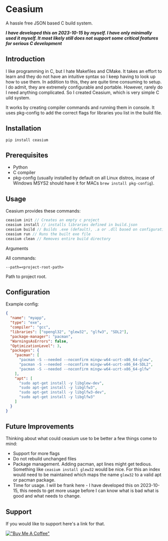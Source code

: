 # Ceasium

A hassle free JSON based C build system.

**_I have developed this on 2023-10-15 by myself. I have only minimally used it myself. It most likely still does not support some critical features for serious C development_**

## Introduction

I like programming in C, but I hate Makefiles and CMake. It takes an effort to learn and they do not have an intuitive syntax so I keep having to look up how to use them. In addition to this, they are quite time consuming to setup. I do admit, they are extremely configurable and portable. However, rarely do I need anything complicated. So I created Ceasium, which is very simple C uild system.

It works by creating compiler commands and running them in console. It uses pkg-config to add the correct flags for libraries you list in the build file.

## Installation

```
pip install ceasium
```

## Prerequisites

- Python
- C compiler
- pkg-config (usually installed by default on all Linux distros, incase of Windows MSYS2 should have it for MACs `brew install pkg-config`).

## Usage

Ceasium provides these commands:

```c
ceasium init // Creates an empty c project
ceasium install // installs libraries defined in build.json
ceasium build // Builds .exe (default), .a or .dll based on configuration
ceasium run // Runs the built exe file
ceasium clean // Removes entire build directory
```

Arguments

All commands:

`--path=<project-root-path>`

Path to project root.

## Configuration

Example config:

```json
{
  "name": "myapp",
  "type": "exe",
  "compiler": "gcc",
  "libraries": ["opengl32", "glew32", "glfw3", "SDL2"],
  "package-manager": "pacman",
  "WarningsAsErrors": false,
  "OptimizationLevel": 3,
  "packages": {
    "pacman": [
      "pacman -S --needed --noconfirm mingw-w64-ucrt-x86_64-glew",
      "pacman -S --needed --noconfirm mingw-w64-ucrt-x86_64-SDL2",
      "pacman -S --needed --noconfirm mingw-w64-ucrt-x86_64-glfw"
    ],
    "apt": [
      "sudo apt-get install -y libglew-dev",
      "sudo apt-get install -y libglfw3",
      "sudo apt-get install -y libglfw3-dev",
      "sudo apt-get install -y libglfw3"
    ]
  }
}
```

## Future Improvements

Thinking about what could ceasium use to be better a few things come to mind:

- Support for more flags
- Do not rebuild unchanged files
- Package management. Adding pacman, apt lines might get tedious. Something like `ceasium install glew32` would be nice. For this an index would need to be maintained which maps the name `glew32` to a valid apt or pacman package.
- Time for usage. I will be frank here - I have developed this on 2023-10-15, this needs to get more usage before I can know what is bad what is good and what needs to change.

## Support

If you would like to support here's a link for that.

[!["Buy Me A Coffee"](https://www.buymeacoffee.com/assets/img/custom_images/orange_img.png)](https://www.buymeacoffee.com/EvaldasZmitra)
